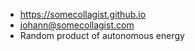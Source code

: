  - https://somecollagist.github.io
 - johann@somecollagist.com
 - Random product of autonomous energy
